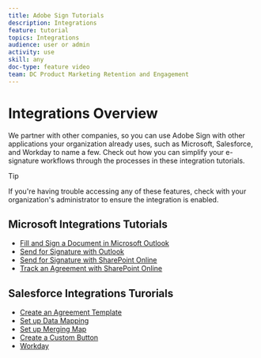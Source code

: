 ```yaml
---
title: Adobe Sign Tutorials
description: Integrations
feature: tutorial
topics: Integrations
audience: user or admin
activity: use
skill: any
doc-type: feature video
team: DC Product Marketing Retention and Engagement
---
```


# Integrations Overview

We partner with other companies, so you can use Adobe Sign with other applications your organization already uses, such as Microsoft, Salesforce, and Workday to name a few. Check out how you can simplify your e-signature workflows through the processes in these integration tutorials. 

>[!TIP]
> If you're having trouble accessing any of these features, check with your organization's administrator to ensure the integration is enabled.

## Microsoft Integrations Tutorials

* [Fill and Sign a Document in Microsoft Outlook](fill-and-sign-doc-msft-outlook.md)
* [Send for Signature with Outlook](send-for-signature-with-outlook.md)
* [Send for Signature with SharePoint Online](send-for-signature-with-sharepoint-online.md)
* [Track an Agreement with SharePoint Online](track-an-agreement-with-sharepoint-online.md)

## Salesforce Integrations Turorials

* [Create an Agreement Template](create-an-agreement-template.md)
* [Set up Data Mapping](set-up-data-mapping.md)
* [Set up Merging Map](set-up-merging-map.md)
* [Create a Custom Button](create-a-custom-button.md)
* [Workday](workday.md)